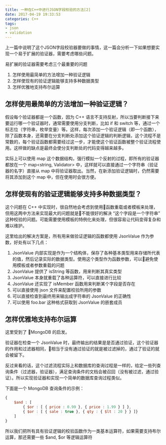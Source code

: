 ```yaml
---
title: 一种在C++中进行JSON字段校验的方法[2]
date: 2017-04-19 19:33:53
categories: C++
tags: 
- json
- validation
---
```


上一篇中说明了这个JSON字段校验器要做的事情，这一篇会分析一下如果想要实现一个易于扩展的验证器，需要考虑哪些问题。

<!--more-->

易扩展的验证器需要考虑三个最重要的问题

1. 怎样使用最简单的方法增加一种验证逻辑
2. 怎样使现有的验证逻辑能够支持多种数据类型
3. 怎样优雅地支持布尔运算

## 怎样使用最简单的方法增加一种验证逻辑？
假设每个验证器都是一个函数，因为 C++ 语言不支持反射，所以当要判断接下来要运行哪一个验证器时，通常需要使用分支判断，比如 if 和 switch 等，通过一个标志位（字符串，枚举变量）等。这样，每次添加一个验证逻辑（即一个函数），除了函数本身，还需要在分支判断处添加这个验证逻辑的判断逻辑，这个流程不是常数的，每个验证函数都需要经过这一步，才能使这个验证函数被整个验证流程使用。这样做的缺点是最终会使分支判断处的代码变得越来越多。

实际上可以使用 map 这个数据结构，强行模拟一个反射的过程，即所有的验证器都放在一个 map<string, Validator> 中，这样就可以直接通过一个字符串（验证器的名字）直接从 map 中将验证器取出。当然，在新添加验证逻辑时，仍然需要将其添加到这个 map 中，但在使用时会很方便。

## 怎样使现有的验证逻辑能够支持多种数据类型？
这个问题在 C++ 中实现时，很自然地会考虑到使用函数重载或者模板来处理，但用这两中方法来实现最大的问题就是不能很好的解决 “这个字段是一个字符串” 这种校验的问题。可能需要使用模板的特例化来处理，但很容易让代码变得复杂和难以维护。

这里给出的解决方案是，所有用来做验证逻辑的函数都使用 JsonValue 作为参数，好处有以下几点：

1. JsonValue 内部实现是作为一个结构体，保存了各种基本类型用来存储所代表的值，然后记录实际的数据类型。使用这个类型作为函数参数，可以避免使用模板或者参数重载的问题
2. JsonValue 提供了 isString 等函数，用来判断其真实类型
3. JsonValue 本身就重载了各种运算符，可以直接进行比较
4. JsonValue 还实现了 isMember 函数用来判断某个字段是否存在
5. 可以直接使用 json 文件来配置校验所用的参数
6. 可以直接检查到最终用来输出成字符串的 JsonValue 的正确性
7. 可以使用 foo.bar 这种格式获取到 JsonValue 的嵌套成员

## 怎样优雅地支持布尔运算
这里受到了 MongoDB 的启发。

验证器在检查一个 JsonValue 时，最终输出的结果是是否通过验证，这个验证器的作用和过滤器相同，相当于没有通过验证的就是被过滤掉的，通过了验证的就会被留下。

反过来看的话，这个过滤流程实际上和数据库的查询过程是一样的，给定一些列查询条件（过滤器，验证器），满足查询条件的文档会被召回（没有被过滤，通过验证）。所以实现验证器和实现一个简单的数据库查询过程类似。 

下面是一个 MongoDB 查询条件的示例：

``` javascript
{
    $and : [
        { $or : [ { price : 0.99 }, { price : 1.99 } ] },
        { $or : [ { sale : true }, { qty : { $lt : 20 } } ]}
    ]
}
``` 

所以我们把所有具有验证逻辑的校验函数作为一类基本运算符，如果需要支持布尔运算，那还需要一些 $and, $or 等逻辑运算符




